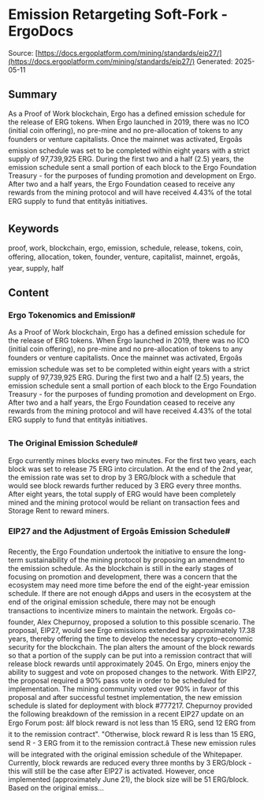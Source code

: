 # Emission Retargeting Soft-Fork - ErgoDocs
Source: [https://docs.ergoplatform.com/mining/standards/eip27/](https://docs.ergoplatform.com/mining/standards/eip27/)
Generated: 2025-05-11

## Summary
As a Proof of Work blockchain, Ergo has a defined emission schedule for the release of ERG tokens. When Ergo launched in 2019, there was no ICO (initial coin offering), no pre-mine and no pre-allocation of tokens to any founders or venture capitalists. Once the mainnet was activated, Ergoâs emission schedule was set to be completed within eight years with a strict supply of 97,739,925 ERG. During the first two and a half (2.5) years, the emission schedule sent a small portion of each block to the Ergo Foundation Treasury - for the purposes of funding promotion and development on Ergo. After two and a half years, the Ergo Foundation ceased to receive any rewards from the mining protocol and will have received 4.43% of the total ERG supply to fund that entityâs initiatives.

## Keywords
proof, work, blockchain, ergo, emission, schedule, release, tokens, coin, offering, allocation, token, founder, venture, capitalist, mainnet, ergoâs, year, supply, half

## Content
### Ergo Tokenomics and Emission#
As a Proof of Work blockchain, Ergo has a defined emission schedule for the release of ERG tokens. When Ergo launched in 2019, there was no ICO (initial coin offering), no pre-mine and no pre-allocation of tokens to any founders or venture capitalists. Once the mainnet was activated, Ergoâs emission schedule was set to be completed within eight years with a strict supply of 97,739,925 ERG. During the first two and a half (2.5) years, the emission schedule sent a small portion of each block to the Ergo Foundation Treasury - for the purposes of funding promotion and development on Ergo. After two and a half years, the Ergo Foundation ceased to receive any rewards from the mining protocol and will have received 4.43% of the total ERG supply to fund that entityâs initiatives.

### The Original Emission Schedule#
Ergo currently mines blocks every two minutes. For the first two years, each block was set to release 75 ERG into circulation. At the end of the 2nd year, the emission rate was set to drop by 3 ERG/block with a schedule that would see block rewards further reduced by 3 ERG every three months. After eight years, the total supply of ERG would have been completely mined and the mining protocol would be reliant on transaction fees and Storage Rent to reward miners.

### EIP27 and the Adjustment of Ergoâs Emission Schedule#
Recently, the Ergo Foundation undertook the initiative to ensure the long-term sustainability of the mining protocol by proposing an amendment to the emission schedule. As the blockchain is still in the early stages of focusing on promotion and development, there was a concern that the ecosystem may need more time before the end of the eight-year emission schedule. If there are not enough dApps and users in the ecosystem at the end of the original emission schedule, there may not be enough transactions to incentivize miners to maintain the network.
Ergoâs co-founder, Alex Chepurnoy, proposed a solution to this possible scenario. The proposal, EIP27, would see Ergo emissions extended by approximately 17.38 years, thereby offering the time to develop the necessary crypto-economic security for the blockchain. The plan alters the amount of the block rewards so that a portion of the supply can be put into a remission contract that will release block rewards until approximately 2045.
On Ergo, miners enjoy the ability to suggest and vote on proposed changes to the network. With EIP27, the proposal required a 90% pass vote in order to be scheduled for implementation. The mining community voted over 90% in favor of this proposal and after successful testnet implementation, the new emission schedule is slated for deployment with block #777217.
Chepurnoy provided the following breakdown of the remission in a recent EIP27 update on an Ergo Forum post:
âIf block reward is not less than 15 ERG, send 12 ERG from it to the remission contract".
"Otherwise, block reward R is less than 15 ERG, send R - 3 ERG from it to the remission contract.â
These new emission rules will be integrated with the original emission schedule of the Whitepaper. Currently, block rewards are reduced every three months by 3 ERG/block - this will still be the case after EIP27 is activated. However, once implemented (approximately June 21), the block size will be 51 ERG/block. Based on the original emiss...
